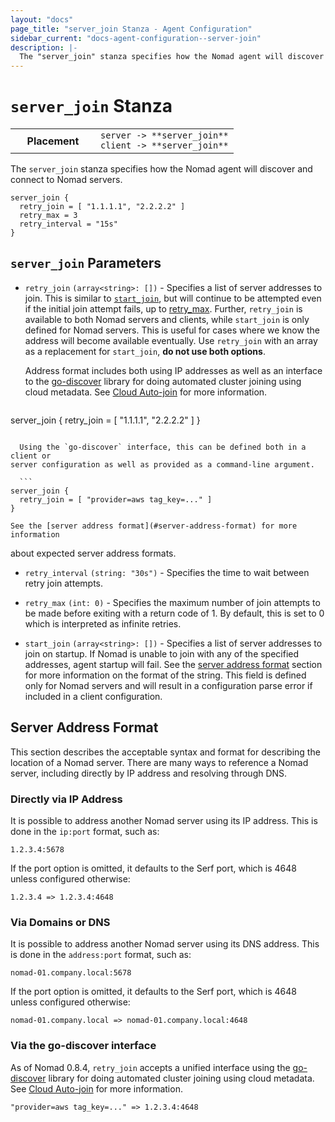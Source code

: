 ```yaml
---
layout: "docs"
page_title: "server_join Stanza - Agent Configuration"
sidebar_current: "docs-agent-configuration--server-join"
description: |-
  The "server_join" stanza specifies how the Nomad agent will discover and connect to Nomad servers.
---
```


# `server_join` Stanza

<table class="table table-bordered table-striped">
  <tr>
    <th width="120">Placement</th>
    <td>
      <code>server -> **server_join**</code>
      <br>
      <code>client -> **server_join**</code>
    </td>
  </tr>
</table>

The `server_join` stanza specifies how the Nomad agent will discover and connect
to Nomad servers.

```hcl
server_join {
  retry_join = [ "1.1.1.1", "2.2.2.2" ]
  retry_max = 3
  retry_interval = "15s"
}
```

## `server_join` Parameters

-   `retry_join` `(array<string>: [])` - Specifies a list of server addresses to
  join. This is similar to [`start_join`](#start_join), but will continue to
  be attempted even if the initial join attempt fails, up to
  [retry_max](#retry_max). Further, `retry_join` is available to
  both Nomad servers and clients, while `start_join` is only defined for Nomad
  servers.  This is useful for cases where we know the address will become
  available eventually.  Use `retry_join` with an array as a replacement for
  `start_join`, **do not use both options**.

    Address format includes both using IP addresses as well as an interface to the
  [go-discover](https://github.com/hashicorp/go-discover) library for doing
  automated cluster joining using cloud metadata. See [Cloud
  Auto-join][cloud_auto_join] for more information.

    ```
  server_join {
    retry_join = [ "1.1.1.1", "2.2.2.2" ]
  }
  ```

    Using the `go-discover` interface, this can be defined both in a client or
  server configuration as well as provided as a command-line argument.

    ```
  server_join {
    retry_join = [ "provider=aws tag_key=..." ]
  }
  ```

    See the [server address format](#server-address-format) for more information
  about expected server address formats.

- `retry_interval` `(string: "30s")` - Specifies the time to wait between retry
  join attempts.

- `retry_max` `(int: 0)` - Specifies the maximum number of join attempts to be
  made before exiting with a return code of 1. By default, this is set to 0
  which is interpreted as infinite retries.

- `start_join` `(array<string>: [])` - Specifies a list of server addresses to
  join on startup. If Nomad is unable to join with any of the specified
  addresses, agent startup will fail. See the
  [server address format](#server-address-format) section for more information
  on the format of the string. This field is defined only for Nomad servers and
  will result in a configuration parse error if included in a client
  configuration.

## Server Address Format

This section describes the acceptable syntax and format for describing the
location of a Nomad server. There are many ways to reference a Nomad server,
including directly by IP address and resolving through DNS.

### Directly via IP Address

It is possible to address another Nomad server using its IP address. This is
done in the `ip:port` format, such as:

```
1.2.3.4:5678
```

If the port option is omitted, it defaults to the Serf port, which is 4648
unless configured otherwise:

```
1.2.3.4 => 1.2.3.4:4648
```

### Via Domains or DNS

It is possible to address another Nomad server using its DNS address. This is
done in the `address:port` format, such as:

```
nomad-01.company.local:5678
```

If the port option is omitted, it defaults to the Serf port, which is 4648
unless configured otherwise:

```
nomad-01.company.local => nomad-01.company.local:4648
```

### Via the go-discover interface

As of Nomad 0.8.4, `retry_join` accepts a unified interface using the
[go-discover](https://github.com/hashicorp/go-discover) library for doing
automated cluster joining using cloud metadata. See [Cloud
Auto-join][cloud_auto_join] for more information.

```
"provider=aws tag_key=..." => 1.2.3.4:4648
```

[cloud_auto_join]: /docs/agent/cloud_auto_join.html "Nomad Cloud Auto-join"
